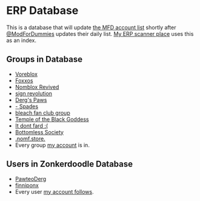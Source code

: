 # ERP Database
This is a database that will update [the MFD account list](https://github.com/VigilantLizard/ERPLists/blob/main/AccountList.bin) shortly after [@ModForDummies](https://x.com/ModForDummies) updates their daily list. [My ERP scanner place](https://github.com/VigilantLizard/ERPScannerPlace/tree/main) uses this as an index.
## Groups in Database
- [Voreblox](https://www.roblox.com/groups/34788732/x)
- [Foxxos](https://www.roblox.com/groups/34282593/x)
- [Nomblox Revived](https://www.roblox.com/groups/34640640/x)
- [sign revolution](https://www.roblox.com/groups/17106942/x)
- [Derg's Paws](https://www.roblox.com/groups/32317885/x)
- [- Spades](https://www.roblox.com/groups/35063781/x)
- [bleach fan club group](https://www.roblox.com/groups/35054382/x)
- [Temple of the Black Goddess](https://www.roblox.com/groups/35008055/x)
- [It dont fard :(](https://www.roblox.com/groups/34208803/x)
- [Bottomless Society](https://www.roblox.com/groups/32039471/x)
- [.nomf.store.](https://www.roblox.com/groups/11728300/x)
- Every group [my account](https://www.roblox.com/users/7506583559/profile) is in.

## Users in Zonkerdoodle Database
- [PawteoDerg](https://www.roblox.com/users/332864766/profile)
- [finniponx](https://www.roblox.com/users/1169876118/profile)
- Every user [my account follows](https://www.roblox.com/users/7506583559/friends#!/following).
